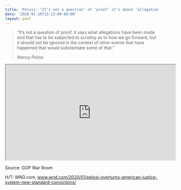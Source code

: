 ```yaml
---
title: 'Pelosi: ‘It’s not a question’ of ‘proof’ it’s about ‘allegations’'
date: '2020-01-16T15:13:00-08:00'
layout: post
---
```


> “It’s not a question of proof, it says what allegations have been made and that has to be subjected to scrutiny as to how we go forward, but it should not be ignored in the context of other events that have happened that would substantiate some of that.”
>
> <cite>Nancy Pelosi</cite>

<iframe width="560" height="315" src="https://www.youtube.com/embed/7dzhIxeF204" title="It's not a question of proof, it's about allegations."></iframe>

Source: GOP War Room

H/T: WND.com, www.wnd.com/2020/01/pelosi-overturns-american-justice-system-new-standard-convictions/
